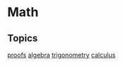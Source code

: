 # Math

## Topics

[proofs](./proofs/proofs.md)
[algebra](./algebra/algebra.md)
[trigonometry](./trigonometry/trigonometry.md)
[calculus](./calculus/calculus.md)
